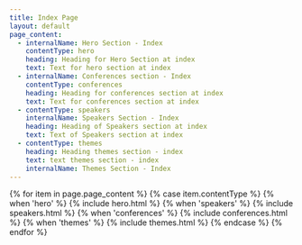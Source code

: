 ```yaml
---
title: Index Page
layout: default
page_content:
  - internalName: Hero Section - Index
    contentType: hero
    heading: Heading for Hero Section at index
    text: Text for hero section at index
  - internalName: Conferences section - Index
    contentType: conferences
    heading: Heading for conferences section at index
    text: Text for conferences section at index
  - contentType: speakers
    internalName: Speakers Section - Index
    heading: Heading of Speakers section at index
    text: Text of Speakers section at index
  - contentType: themes
    heading: Heading themes section - index
    text: text themes section - index
    internalName: Themes Section - Index
---
```


{% for item in page.page_content %}
{% case item.contentType %}
{% when 'hero' %}
{% include hero.html %}
{% when 'speakers' %}
{% include speakers.html %}
{% when 'conferences' %}
{% include conferences.html %}
{% when 'themes' %}
{% include themes.html %}
{% endcase %}
{% endfor %}
